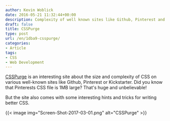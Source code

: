 ```yaml
---
author: Kevin Woblick
date: 2016-05-21 11:32:44+00:00
description: Complexity of well known sites like Github, Pinterest and Co.
draft: false
title: CSSPurge
type: post
url: /en/1dba9-csspurge/
categories:
- Article
tags:
- CSS
- Web Development
---
```


[CSSPurge](http://www.csspurge.com/) is an interesting site about the size and complexity of CSS on various well-known sites like Github, Pinterest or Kickstarter. Did you know that Pinterests CSS file is 1MB large? That's huge and unbelievable!  

But the site also comes with some interesting hints and tricks for writing better CSS.

{{< image img="Screen-Shot-2017-03-01.png" alt="CSSPurge" >}}
